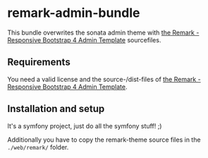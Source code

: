 # remark-admin-bundle

This bundle overwrites the sonata admin theme with [the Remark - Responsive Bootstrap 4 Admin Template](https://themeforest.net/item/remark-responsive-bootstrap-4-admin-template/11989202) sourcefiles.


## Requirements

You need a valid license and the source-/dist-files of [the Remark - Responsive Bootstrap 4 Admin Template](https://themeforest.net/item/remark-responsive-bootstrap-4-admin-template/11989202). 


## Installation and setup

It's a symfony project, just do all the symfony stuff! ;)

Additionally you have to copy the remark-theme source files in the `./web/remark/` folder.
